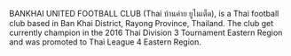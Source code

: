 BANKHAI UNITED FOOTBALL CLUB (Thai บ้านค่าย ยูไนเต็ด), is a Thai football club based in Ban Khai District, Rayong Province, Thailand. The club get currently champion in the 2016 Thai Division 3 Tournament Eastern Region and was promoted to Thai League 4 Eastern Region.
